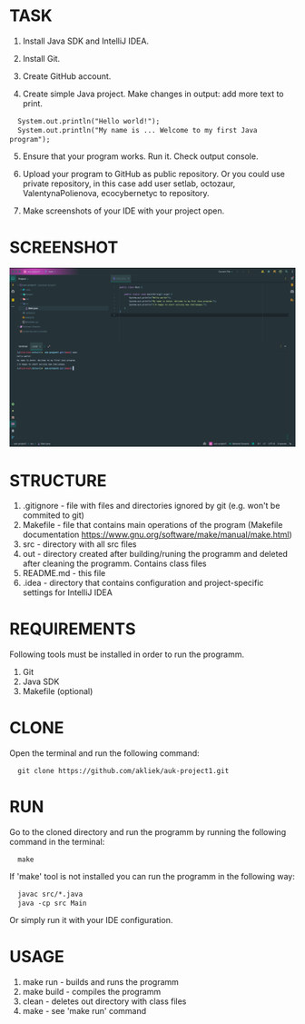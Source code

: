 # TASK

1. Install Java SDK and IntelliJ IDEA.

2. Install Git.

3. Create GitHub account.

4. Create simple Java project. Make changes in output: add more text to print.

```
  System.out.println("Hello world!");
  System.out.println("My name is ... Welcome to my first Java program");
```
5. Ensure that your program works. Run it. Check output console.

6. Upload your program to GitHub as public repository. Or you could use private repository, in this case add user setlab, octozaur, ValentynaPolienova, ecocybernetyc to repository.

7. Make screenshots of your IDE with your project open.

# SCREENSHOT

![alt text](https://github.com/akliek/auk-project1/blob/master/images/IDE.png?raw=true)

# STRUCTURE

  1. .gitignore - file with files and directories ignored by git (e.g. won't be commited to git)
  2. Makefile - file that contains main operations of the program (Makefile documentation https://www.gnu.org/software/make/manual/make.html)
  3. src - directory with all src files
  4. out - directory created after building/runing the programm and deleted after cleaning the programm. Contains class files
  5. README.md - this file
  6. .idea - directory that contains configuration and project-specific settings for IntelliJ IDEA

# REQUIREMENTS

Following tools must be installed in order to run the programm.

  1. Git
  2. Java SDK
  3. Makefile (optional)

# CLONE

Open the terminal and run the following command:

```
  git clone https://github.com/akliek/auk-project1.git
```

# RUN

Go to the cloned directory and run the programm by running the following command in the terminal:

```
  make
```

If 'make' tool is not installed you can run the programm in the following way:

```
  javac src/*.java
  java -cp src Main
```

Or simply run it with your IDE configuration.

# USAGE

1. make run - builds and runs the programm
2. make build - compiles the programm
3. clean - deletes out directory with class files
4. make - see 'make run' command
